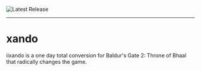 ![Latest Release](https://img.shields.io/github/v/release/btigi/iixando?color=blue)

---

# xando

iixando is a one day total conversion for Baldur's Gate 2: Throne of Bhaal that radically changes the game.
